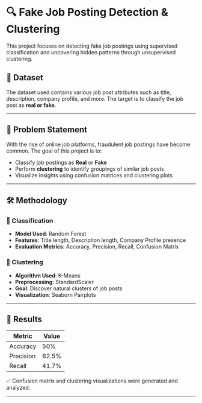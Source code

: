 # 🔍 Fake Job Posting Detection & Clustering

This project focuses on detecting fake job postings using supervised classification and uncovering hidden patterns through unsupervised clustering.

## 📁 Dataset

The dataset used contains various job post attributes such as title, description, company profile, and more. The target is to classify the job post as **real or fake**.

---

## 📌 Problem Statement

With the rise of online job platforms, fraudulent job postings have become common. The goal of this project is to:
- Classify job postings as **Real** or **Fake**
- Perform **clustering** to identify groupings of similar job posts
- Visualize insights using confusion matrices and clustering plots

---

## 🛠️ Methodology

### 🔷 Classification
- **Model Used**: Random Forest
- **Features**: Title length, Description length, Company Profile presence
- **Evaluation Metrics**: Accuracy, Precision, Recall, Confusion Matrix

### 🔷 Clustering
- **Algorithm Used**: K-Means
- **Preprocessing**: StandardScaler
- **Goal**: Discover natural clusters of job posts
- **Visualization**: Seaborn Pairplots

---

## 🧪 Results

| Metric      | Value     |
|-------------|-----------|
| Accuracy    | 50%       |
| Precision   | 62.5%     |
| Recall      | 41.7%     |

✅ Confusion matrix and clustering visualizations were generated and analyzed.

---

